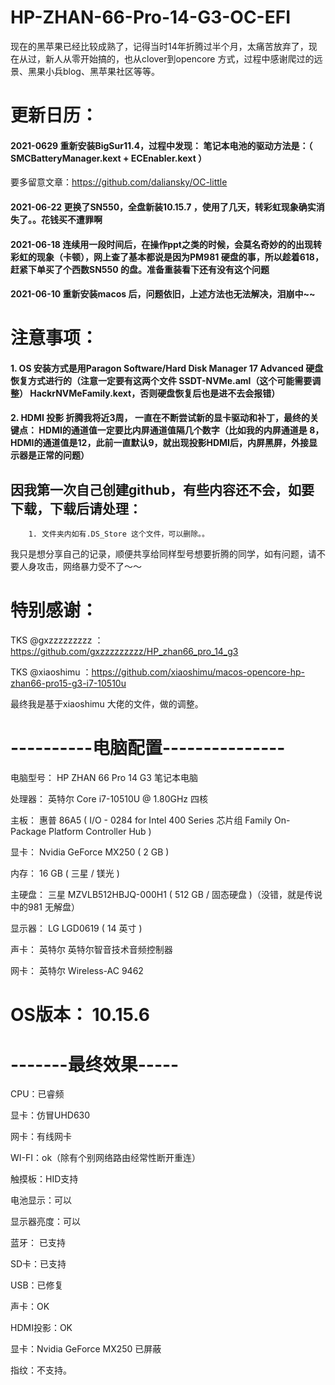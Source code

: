 # HP-ZHAN-66-Pro-14-G3-OC-EFI
现在的黑苹果已经比较成熟了，记得当时14年折腾过半个月，太痛苦放弃了，现在从过，新人从零开始搞的，也从clover到opencore 方式，过程中感谢爬过的远景、黑果小兵blog、黑苹果社区等等。

# 更新日历：

#### 2021-0629 重新安装BigSur11.4，过程中发现： 笔记本电池的驱动方法是：（ SMCBatteryManager.kext + ECEnabler.kext ）
要多留意文章：https://github.com/daliansky/OC-little

#### 2021-06-22 更换了SN550，全盘新装10.15.7 ，使用了几天，转彩虹现象确实消失了。。花钱买不遭罪啊

#### 2021-06-18 连续用一段时间后，在操作ppt之类的时候，会莫名奇妙的的出现转彩虹的现象（卡顿），网上查了基本都说是因为PM981 硬盘的事，所以趁着618，赶紧下单买了个西数SN550 的盘。准备重装看下还有没有这个问题

#### 2021-06-10 重新安装macos 后，问题依旧，上述方法也无法解决，泪崩中~~

# 注意事项：
####  1. OS 安装方式是用Paragon Software/Hard Disk Manager 17 Advanced 硬盘恢复方式进行的（注意一定要有这两个文件 SSDT-NVMe.aml（这个可能需要调整） HackrNVMeFamily.kext，否则硬盘恢复后也是进不去会报错）
 
####  2. HDMI 投影 折腾我将近3周， 一直在不断尝试新的显卡驱动和补丁，最终的关键点： HDMI的通道值一定要比内屏通道值隔几个数字（比如我的内屏通道是 8，HDMI的通道值是12，此前一直默认9，就出现投影HDMI后，内屏黑屏，外接显示器是正常的问题）
 


## 因我第一次自己创建github，有些内容还不会，如要下载，下载后请处理：
        1. 文件夹内如有.DS_Store 这个文件，可以删除。。 
   我只是想分享自己的记录，顺便共享给同样型号想要折腾的同学，如有问题，请不要人身攻击，网络暴力受不了～～


# 特别感谢：
    
   TKS @gxzzzzzzzzz  ：https://github.com/gxzzzzzzzzz/HP_zhan66_pro_14_g3     
   
   TKS @xiaoshimu ：https://github.com/xiaoshimu/macos-opencore-hp-zhan66-pro15-g3-i7-10510u
    
   最终我是基于xiaoshimu 大佬的文件，做的调整。

# ----------电脑配置---------------
  电脑型号：            HP ZHAN 66 Pro 14 G3 笔记本电脑
  
  处理器：              英特尔 Core i7-10510U @ 1.80GHz 四核
  
  主板：                惠普 86A5 ( I/O - 0284 for Intel 400 Series 芯片组 Family On-Package Platform Controller Hub )
  
  显卡：                Nvidia GeForce MX250 ( 2 GB )
  
  内存：                16 GB ( 三星 / 镁光 )
  
  主硬盘：              三星 MZVLB512HBJQ-000H1 ( 512 GB / 固态硬盘 )（没错，就是传说中的981 无解盘）
  
  显示器：              LG LGD0619 ( 14 英寸  )
  
  声卡：                英特尔 英特尔智音技术音频控制器
  
  网卡：                英特尔 Wireless-AC 9462
  
  # OS版本：            10.15.6 
  
  
#  -------最终效果-----

  CPU：已睿频
  
  显卡：仿冒UHD630
  
  网卡：有线网卡
  
  WI-FI：ok（除有个别网络路由经常性断开重连）
  
  触摸板：HID支持
  
  电池显示：可以
  
  显示器亮度：可以
  
  蓝牙： 已支持
  
  SD卡：已支持
  
  USB：已修复
  
  声卡：OK
  
  HDMI投影：OK

显卡：Nvidia GeForce MX250 已屏蔽

指纹：不支持。


